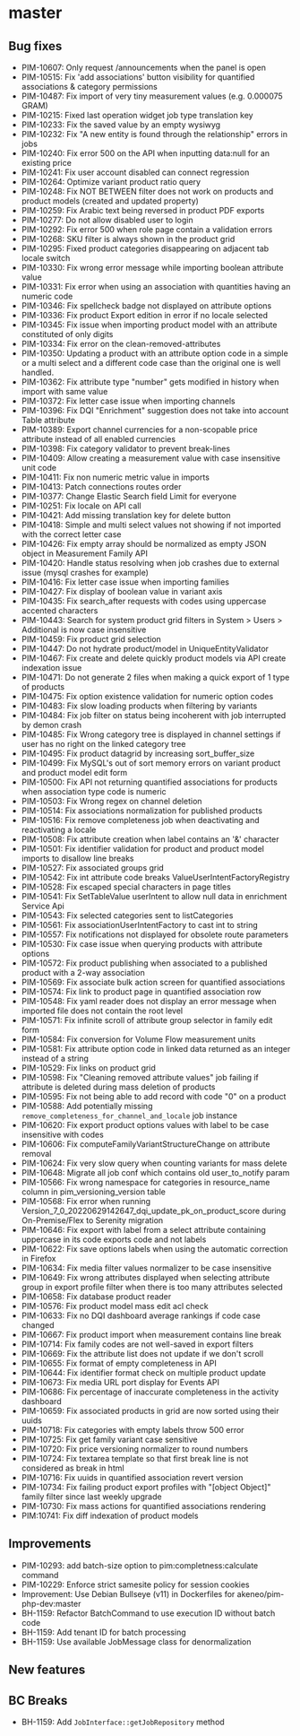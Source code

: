 # master

## Bug fixes

- PIM-10607: Only request /announcements when the panel is open
- PIM-10515: Fix 'add associations' button visibility for quantified associations & category permissions
- PIM-10487: Fix import of very tiny measurement values (e.g. 0.000075 GRAM)
- PIM-10215: Fixed last operation widget job type translation key
- PIM-10233: Fix the saved value by an empty wysiwyg
- PIM-10232: Fix "A new entity is found through the relationship" errors in jobs
- PIM-10240: Fix error 500 on the API when inputting data:null for an existing price
- PIM-10241: Fix user account disabled can connect regression
- PIM-10264: Optimize variant product ratio query
- PIM-10248: Fix NOT BETWEEN filter does not work on products and product models (created and updated property)
- PIM-10259: Fix Arabic text being reversed in product PDF exports
- PIM-10277: Do not allow disabled user to login
- PIM-10292: Fix error 500 when role page contain a validation errors
- PIM-10268: SKU filter is always shown in the product grid
- PIM-10295: Fixed product categories disappearing on adjacent tab locale switch
- PIM-10330: Fix wrong error message while importing boolean attribute value
- PIM-10331: Fix error when using an association with quantities having an numeric code
- PIM-10346: Fix spellcheck badge not displayed on attribute options
- PIM-10336: Fix product Export edition in error if no locale selected
- PIM-10345: Fix issue when importing product model with an attribute constituted of only digits
- PIM-10334: Fix error on the clean-removed-attributes
- PIM-10350: Updating a product with an attribute option code in a simple or a multi select and a different code case than the original one is well handled.
- PIM-10362: Fix attribute type "number" gets modified in history when import with same value
- PIM-10372: Fix letter case issue when importing channels
- PIM-10396: Fix DQI "Enrichment" suggestion does not take into account Table attribute
- PIM-10389: Export channel currencies for a non-scopable price attribute instead of all enabled currencies
- PIM-10398: Fix category validator to prevent break-lines
- PIM-10409: Allow creating a measurement value with case insensitive unit code
- PIM-10411: Fix non numeric metric value in imports
- PIM-10413: Patch connections routes order
- PIM-10377: Change Elastic Search field Limit for everyone
- PIM-10251: Fix locale on API call
- PIM-10421: Add missing translation key for delete button
- PIM-10418: Simple and multi select values not showing if not imported with the correct letter case
- PIM-10426: Fix empty array should be normalized as empty JSON object in Measurement Family API
- PIM-10420: Handle status resolving when job crashes due to external issue (mysql crashes for example)
- PIM-10416: Fix letter case issue when importing families
- PIM-10427: Fix display of boolean value in variant axis
- PIM-10435: Fix search_after requests with codes using uppercase accented characters
- PIM-10443: Search for system product grid filters in System > Users > Additional is now case insensitive
- PIM-10459: Fix product grid selection
- PIM-10447: Do not hydrate product/model in UniqueEntityValidator
- PIM-10467: Fix create and delete quickly product models via API create indexation issue
- PIM-10471: Do not generate 2 files when making a quick export of 1 type of products
- PIM-10475: Fix option existence validation for numeric option codes
- PIM-10483: Fix slow loading products when filtering by variants
- PIM-10484: Fix job filter on status being incoherent with job interrupted by demon crash
- PIM-10485: Fix Wrong category tree is displayed in channel settings if user has no right on the linked category tree
- PIM-10495: Fix product datagrid by increasing sort_buffer_size
- PIM-10499: Fix MySQL's out of sort memory errors on variant product and product model edit form
- PIM-10500: Fix API not returning quantified associations for products when association type code is numeric
- PIM-10503: Fix Wrong regex on channel deletion
- PIM-10514: Fix associations normalization for published products
- PIM-10516: Fix remove completeness job when deactivating and reactivating a locale
- PIM-10508: Fix attribute creation when label contains an '&' character
- PIM-10501: Fix identifier validation for product and product model imports to disallow line breaks
- PIM-10527: Fix associated groups grid
- PIM-10542: Fix int attribute code breaks ValueUserIntentFactoryRegistry
- PIM-10528: Fix escaped special characters in page titles
- PIM-10541: Fix SetTableValue userIntent to allow null data in enrichment Service Api
- PIM-10543: Fix selected categories sent to listCategories
- PIM-10561: Fix associationUserIntentFactory to cast int to string
- PIM-10557: Fix notifications not displayed for obsolete route parameters
- PIM-10530: Fix case issue when querying products with attribute options
- PIM-10572: Fix product publishing when associated to a published product with a 2-way association
- PIM-10569: Fix associate bulk action screen for quantified associations
- PIM-10574: Fix link to product page in quantified association row
- PIM-10548: Fix yaml reader does not display an error message when imported file does not contain the root level
- PIM-10571: Fix infinite scroll of attribute group selector in family edit form
- PIM-10584: Fix conversion for Volume Flow measurement units
- PIM-10581: Fix attribute option code in linked data returned as an integer instead of a string
- PIM-10529: Fix links on product grid
- PIM-10598: Fix "Cleaning removed attribute values" job failing if attribute is deleted during mass deletion of products
- PIM-10595: Fix not being able to add record with code "0" on a product
- PIM-10588: Add potentially missing `remove_completeness_for_channel_and_locale` job instance
- PIM-10620: Fix export product options values with label to be case insensitive with codes
- PIM-10606: Fix computeFamilyVariantStructureChange on attribute removal
- PIM-10624: Fix very slow query when counting variants for mass delete
- PIM-10648: Migrate all job conf which contains old user_to_notify param
- PIM-10566: Fix wrong namespace for categories in resource_name column in pim_versioning_version table
- PIM-10568: Fix error when running Version_7_0_20220629142647_dqi_update_pk_on_product_score during On-Premise/Flex to Serenity migration
- PIM-10646: Fix export with label from a select attribute containing uppercase in its code exports code and not labels
- PIM-10622: Fix save options labels when using the automatic correction in Firefox
- PIM-10634: Fix media filter values normalizer to be case insensitive
- PIM-10649: Fix wrong attributes displayed when selecting attribute group in export profile filter when there is too many attributes selected
- PIM-10658: Fix database product reader
- PIM-10576: Fix product model mass edit acl check
- PIM-10633: Fix no DQI dashboard average rankings if code case changed
- PIM-10667: Fix product import when measurement contains line break
- PIM-10714: Fix family codes are not well-saved in export filters
- PIM-10669: Fix the attribute list does not update if we don't scroll
- PIM-10655: Fix format of empty completeness in API
- PIM-10644: Fix identifier format check on multiple product update
- PIM-10673: Fix media URL port display for Events API
- PIM-10686: Fix percentage of inaccurate completeness in the activity dashboard
- PIM-10659: Fix associated products in grid are now sorted using their uuids
- PIM-10718: Fix categories with empty labels throw 500 error
- PIM-10725: Fix get family variant case sensitive
- PIM-10720: Fix price versioning normalizer to round numbers
- PIM-10724: Fix textarea template so that first break line is not considered as break in html
- PIM-10716: Fix uuids in quantified association revert version
- PIM-10734: Fix failing product export profiles with "[object Object]" family filter since last weekly upgrade
- PIM-10730: Fix mass actions for quantified associations rendering
- PIM:10741: Fix diff indexation of product models

## Improvements

- PIM-10293: add batch-size option to pim:completness:calculate command
- PIM-10229: Enforce strict samesite policy for session cookies
- Improvement: Use Debian Bullseye (v11) in Dockerfiles for akeneo/pim-php-dev:master
- BH-1159: Refactor BatchCommand to use execution ID without batch code
- BH-1159: Add tenant ID for batch processing
- BH-1159: Use available JobMessage class for denormalization

## New features

## BC Breaks

- BH-1159: Add `JobInterface::getJobRepository` method
